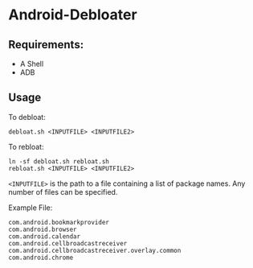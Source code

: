 # Android-Debloater

## Requirements:

* A Shell
* ADB

## Usage

To debloat:

```
debloat.sh <INPUTFILE> <INPUTFILE2>
```

To rebloat:

```
ln -sf debloat.sh rebloat.sh
rebloat.sh <INPUTFILE> <INPUTFILE2>
```

```<INPUTFILE>``` is the path to a file containing a list of package names. Any number of files can be specified.

Example File:
```
com.android.bookmarkprovider
com.android.browser
com.android.calendar
com.android.cellbroadcastreceiver
com.android.cellbroadcastreceiver.overlay.common
com.android.chrome
```
